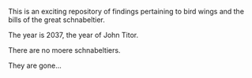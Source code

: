 This is an exciting repository of findings pertaining to bird wings and the bills of the great schnabeltier.

The year is 2037, the year of John Titor.

There are no moere schnabeltiers.

They are gone...
